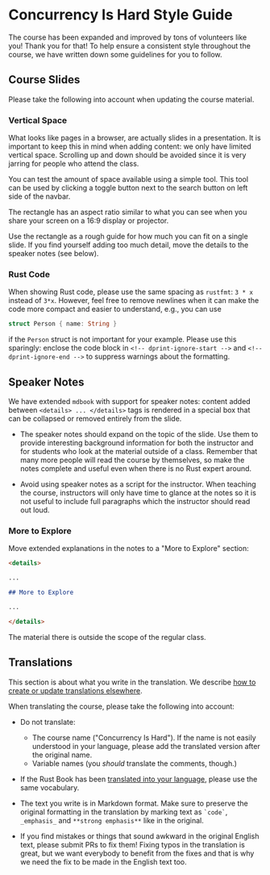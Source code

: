 # Concurrency Is Hard Style Guide

The course has been expanded and improved by tons of volunteers like you! Thank
you for that! To help ensure a consistent style throughout the course, we have
written down some guidelines for you to follow.

## Course Slides

Please take the following into account when updating the course material.

### Vertical Space

What looks like pages in a browser, are actually slides in a presentation. It is
important to keep this in mind when adding content: we only have limited
vertical space. Scrolling up and down should be avoided since it is very jarring
for people who attend the class.

You can test the amount of space available using a simple tool. This tool can be
used by clicking a toggle button next to the search button on left side of the
navbar.

The rectangle has an aspect ratio similar to what you can see when you share
your screen on a 16:9 display or projector.

Use the rectangle as a rough guide for how much you can fit on a single slide.
If you find yourself adding too much detail, move the details to the speaker
notes (see below).

### Rust Code

When showing Rust code, please use the same spacing as `rustfmt`: `3 * x`
instead of `3*x`. However, feel free to remove newlines when it can make the
code more compact and easier to understand, e.g., you can use

<!-- dprint-ignore-start -->

```rust
struct Person { name: String }
```

<!-- dprint-ignore-end -->

if the `Person` struct is not important for your example. Please use this
sparingly: enclose the code block in `<!-- dprint-ignore-start -->` and
`<!-- dprint-ignore-end -->` to suppress warnings about the formatting.

## Speaker Notes

We have extended `mdbook` with support for speaker notes: content added between
`<details> ... </details>` tags is rendered in a special box that can be
collapsed or removed entirely from the slide.

- The speaker notes should expand on the topic of the slide. Use them to provide
  interesting background information for both the instructor and for students
  who look at the material outside of a class. Remember that many more people
  will read the course by themselves, so make the notes complete and useful even
  when there is no Rust expert around.

- Avoid using speaker notes as a script for the instructor. When teaching the
  course, instructors will only have time to glance at the notes so it is not
  useful to include full paragraphs which the instructor should read out loud.

### More to Explore

Move extended explanations in the notes to a "More to Explore" section:

```markdown
<details>

...

## More to Explore

...

</details>
```

The material there is outside the scope of the regular class.

## Translations

This section is about what you write in the translation. We describe
[how to create or update translations elsewhere](TRANSLATIONS.md).

When translating the course, please take the following into account:

- Do not translate:
  - The course name ("Concurrency Is Hard"). If the name is not easily
    understood in your language, please add the translated version after the
    original name.
  - Variable names (you _should_ translate the comments, though.)

- If the Rust Book has been
  [translated into your language](https://doc.rust-lang.org/book/appendix-06-translation.html),
  please use the same vocabulary.

- The text you write is in Markdown format. Make sure to preserve the original
  formatting in the translation by marking text as `` `code` ``, `_emphasis_`
  and `**strong emphasis**` like in the original.

- If you find mistakes or things that sound awkward in the original English
  text, please submit PRs to fix them! Fixing typos in the translation is great,
  but we want everybody to benefit from the fixes and that is why we need the
  fix to be made in the English text too.
